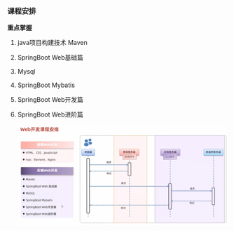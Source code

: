### 课程安排

**重点掌握**

1. java项目构建技术 Maven

2. SpringBoot Web基础篇

3. Mysql

4. SpringBoot Mybatis

5. SpringBoot Web开发篇

6. SpringBoot Web进阶篇

   ![image-20231009215922646](img/image-20231009215922646.png)



 
